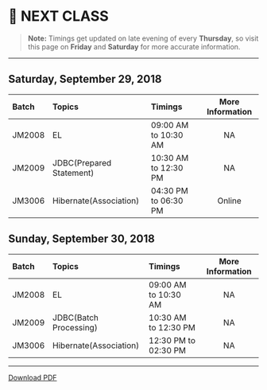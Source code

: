# :date: NEXT CLASS
> **Note:** Timings get updated on late evening of every **Thursday**, so visit this page on **Friday** and **Saturday** for more accurate information.
---
## Saturday, September 29, 2018
| Batch     | Topics            | Timings                 | More Information|
|:----------|:------------------|:------------------------|:---------------:|
| JM2008    | EL                | 09:00 AM to 10:30 AM    | NA              |
| JM2009    | JDBC(Prepared Statement)              | 10:30 AM to 12:30 PM    | NA              |
| JM3006    | Hibernate(Association)         | 04:30 PM to 06:30 PM    | Online          |

## Sunday, September 30, 2018
| Batch     | Topics            | Timings                 | More Information|
|:----------|:------------------|:------------------------|:---------------:|
| JM2008    | EL   | 09:00 AM to 10:30 AM    | NA              |
| JM2009    | JDBC(Batch Processing)         | 10:30 AM to 12:30 PM    | NA              |
| JM3006    | Hibernate(Association)   | 12:30 PM to 02:30 PM    | NA              |

---
[Download PDF](https://gitprint.com/WellnWill/quicklinks/blob/master/announcements/next-class.md)

